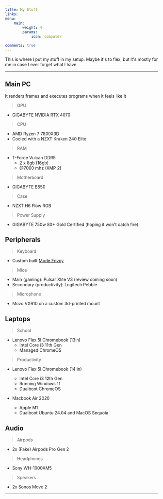 ```yaml
---
title: My Stuff
links:
menu:
    main: 
        weight: 4
        params:
            icon: computer

comments: true
---
```


This is where I put my stuff in my setup. Maybe it's to flex, but it's mostly for me in case I ever forget what I have.

---

## Main PC

It renders frames and executes programs when it feels like it

> GPU

- GIGABYTE NVIDIA RTX 4070

> CPU

- AMD Ryzen 7 7800X3D
- Cooled with a NZXT Kraken 240 Elite

> RAM

- T-Force Vulcan DDR5
  - 2 x 8gb (16gb)
  - @7000 mhz (XMP 2)

> Motherboard

- GIGABYTE B550

> Case

- NZXT H6 Flow RGB

> Power Supply

- GIGABYTE 750w 80+ Gold Certified (hoping it won't catch fire)

## Peripherals

> Keyboard

- Custom built [Mode Envoy](https://dean.is-a.dev/p/mode-envoy/)

> Mice

- Main (gaming): Pulsar Xlite V3 (review coming soon)
- Secondary (productivity): Logitech Pebble

> Microphone

- Movo VXR10 on a custom 3d-printed mount

## Laptops

> School

- Lenovo Flex 5i Chromebook (13in)
  - Intel Core i3 11th Gen
  - Managed ChromeOS

> Productivity

- Lenovo Flex 5i Chromebook (14 in)
  - Intel Core i3 12th Gen
  - Running Windows 11
  - Dualboot ChromeOS

- Macbook Air 2020
  - Apple M1
  - Dualboot Ubuntu 24.04 and MacOS Sequoia

## Audio

> Airpods

- 2x (Fake) Airpods Pro Gen 2

> Headphones

- Sony WH-1000XM5

> Speakers

- 2x Sonos Move 2

---
